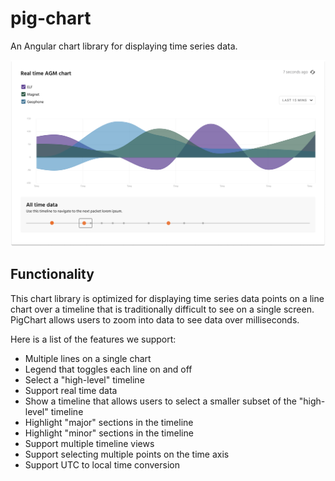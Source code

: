 # pig-chart

An Angular chart library for displaying time series data.

![Pig Chart Screenshot](docs/pig-chart-screenshot.png)

## Functionality

This chart library is optimized for displaying time series data points on a line chart over a timeline that is traditionally difficult to see on a single screen. PigChart allows users to zoom into data to see data over milliseconds.

Here is a list of the features we support:

- Multiple lines on a single chart
- Legend that toggles each line on and off
- Select a "high-level" timeline
- Support real time data
- Show a timeline that allows users to select a smaller subset of the "high-level" timeline
- Highlight "major" sections in the timeline
- Highlight "minor" sections in the timeline
- Support multiple timeline views
- Support selecting multiple points on the time axis
- Support UTC to local time conversion
